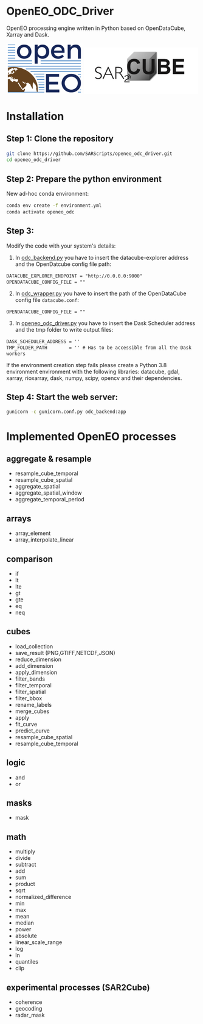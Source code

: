 # OpenEO_ODC_Driver
OpenEO processing engine written in Python based on OpenDataCube, Xarray and Dask.

<p float="left">
  <img src="/img/openeo_logo.png" width="200" />
  <img src="/img/sar2cube.png" width="300" /> 
</p>

# Installation

## Step 1: Clone the repository
```sh
git clone https://github.com/SARScripts/openeo_odc_driver.git
cd openeo_odc_driver
```

## Step 2: Prepare the python environment

New ad-hoc conda environment:
```sh
conda env create -f environment.yml
conda activate openeo_odc
```

## Step 3:
Modify the code with your system's details:
1. In [odc_backend.py](https://github.com/SARScripts/openeo_odc_driver/blob/master/odc_backend.py) you have to insert the datacube-explorer address and the OpenDatcube config file path:
```
DATACUBE_EXPLORER_ENDPOINT = "http://0.0.0.0:9000"
OPENDATACUBE_CONFIG_FILE = ""
```
2. In [odc_wrapper.py](https://github.com/SARScripts/openeo_odc_driver/blob/master/odc_wrapper.py) you have to insert the path of the OpenDataCube config file `datacube.conf`:
```
OPENDATACUBE_CONFIG_FILE = ""
```
3. In [openeo_odc_driver.py](https://github.com/SARScripts/openeo_odc_driver/blob/master/openeo_odc_driver.py) you have to insert the Dask Scheduler address and the tmp folder to write output files:
```
DASK_SCHEDULER_ADDRESS = ''
TMP_FOLDER_PATH        = '' # Has to be accessible from all the Dask workers
```
If the environment creation step fails please create a Python 3.8 environment environment with the following libraries:
datacube, gdal, xarray, rioxarray, dask, numpy, scipy, opencv and their dependencies.
## Step 4: Start the web server:
```sh
gunicorn -c gunicorn.conf.py odc_backend:app
```


# Implemented OpenEO processes
## aggregate & resample
- resample_cube_temporal
- resample_cube_spatial
- aggregate_spatial
- aggregate_spatial_window
- aggregate_temporal_period
## arrays
- array_element
- array_interpolate_linear
## comparison
- if
- lt
- lte
- gt
- gte
- eq
- neq
## cubes
- load_collection
- save_result (PNG,GTIFF,NETCDF,JSON)
- reduce_dimension
- add_dimension
- apply_dimension
- filter_bands
- filter_temporal
- filter_spatial
- filter_bbox
- rename_labels
- merge_cubes
- apply
- fit_curve
- predict_curve
- resample_cube_spatial
- resample_cube_temporal 
## logic
- and
- or
## masks
- mask
## math
- multiply
- divide
- subtract
- add
- sum
- product
- sqrt
- normalized_difference
- min
- max
- mean
- median
- power
- absolute
- linear_scale_range
- log
- ln
- quantiles
- clip
## experimental processes (SAR2Cube)
- coherence
- geocoding
- radar_mask
